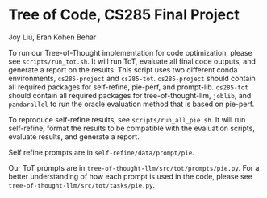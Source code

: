 # Tree of Code, CS285 Final Project
Joy Liu, Eran Kohen Behar

To run our Tree-of-Thought implementation for code optimization, please see `scripts/run_tot.sh`. It will run ToT, evaluate all final code outputs, and generate a report on the results. This script uses two different conda environments, `cs285-project` and `cs285-tot`. `cs285-project` should contain all required packages for self-refine, pie-perf, and prompt-lib. `cs285-tot` should contain all required packages for tree-of-thought-llm, `joblib`, and `pandarallel` to run the oracle evaluation method that is based on pie-perf.

To reproduce self-refine results, see `scripts/run_all_pie.sh`. It will run self-refine, format the results to be compatible with the evaluation scripts, evaluate results, and generate a report.

Self refine prompts are in `self-refine/data/prompt/pie`.

Our ToT prompts are in `tree-of-thought-llm/src/tot/prompts/pie.py`. For a better understanding of how each prompt is used in the code, please see `tree-of-thought-llm/src/tot/tasks/pie.py`.
